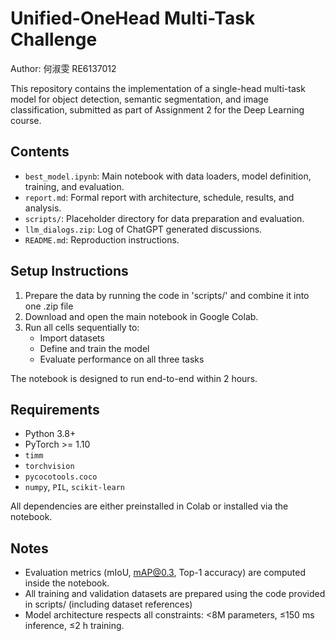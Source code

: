 # Unified-OneHead Multi-Task Challenge
Author: 何淑雯 RE6137012

This repository contains the implementation of a single-head multi-task model for object detection, semantic segmentation, and image classification, submitted as part of Assignment 2 for the Deep Learning course.

## Contents

- `best_model.ipynb`: Main notebook with data loaders, model definition, training, and evaluation.
- `report.md`: Formal report with architecture, schedule, results, and analysis.
- `scripts/`: Placeholder directory for data preparation and evaluation.
- `llm_dialogs.zip`: Log of ChatGPT generated discussions.
- `README.md`: Reproduction instructions.

## Setup Instructions

1. Prepare the data by running the code in 'scripts/' and combine it into one .zip file
2. Download and open the main notebook in Google Colab.
3. Run all cells sequentially to:
   - Import datasets
   - Define and train the model
   - Evaluate performance on all three tasks

The notebook is designed to run end-to-end within 2 hours.

## Requirements

- Python 3.8+
- PyTorch >= 1.10
- `timm`
- `torchvision`
- `pycocotools.coco`
- `numpy`, `PIL`, `scikit-learn`

All dependencies are either preinstalled in Colab or installed via the notebook.

## Notes

- Evaluation metrics (mIoU, mAP@0.3, Top-1 accuracy) are computed inside the notebook.
- All training and validation datasets are prepared using the code provided in scripts/ (including dataset references)
- Model architecture respects all constraints: <8M parameters, ≤150 ms inference, ≤2 h training.

